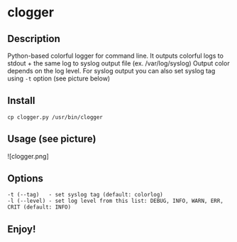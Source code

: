 clogger
===========

Description
----------
Python-based colorful logger for command line. 
It outputs colorful logs to stdout + the same log to syslog output file (ex. /var/log/syslog)
Output color depends on the log level. 
For syslog output you can also set syslog tag using `-t` option (see picture below)

Install
--------
```
cp clogger.py /usr/bin/clogger
```

Usage (see picture)
------
![clogger.png]

Options
------
```
-t (--tag)   - set syslog tag (default: colorlog)
-l (--level) - set log level from this list: DEBUG, INFO, WARN, ERR, CRIT (default: INFO)
```

Enjoy!
-------

